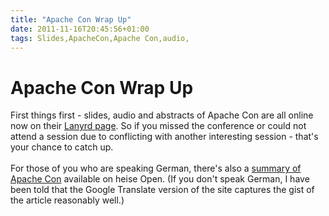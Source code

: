 ```yaml
---
title: "Apache Con Wrap Up"
date: 2011-11-16T20:45:56+01:00
tags: Slides,ApacheCon,Apache Con,audio,
---
```


# Apache Con Wrap Up


First things first - slides, audio and abstracts of Apache Con are all online now on their <a 
href="http://lanyrd.com/2011/apachecon-north-america/schedule/">Lanyrd page</a>. So if you missed the conference or 
could not attend a session due to conflicting with another interesting session - that's your chance to catch 
up.<br><br>For those of you who are speaking German, there's also a <a 
href="http://www.heise.de/open/artikel/Neues-von-Apache-1379504.html">summary of Apache Con</a> available on heise 
Open. (If you don't speak German, I have been told that the Google Translate version of the site captures the gist of 
the article reasonably well.)
